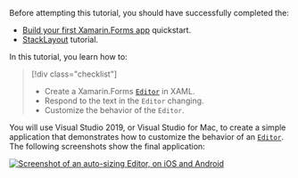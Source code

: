Before attempting this tutorial, you should have successfully completed the:

- [Build your first Xamarin.Forms app](~/get-started/first-app/index.md) quickstart.
- [StackLayout](~/get-started/tutorials/stacklayout/index.yml) tutorial.

In this tutorial, you learn how to:

> [!div class="checklist"]
> - Create a Xamarin.Forms [`Editor`](xref:Xamarin.Forms.Editor) in XAML.
> - Respond to the text in the `Editor` changing.
> - Customize the behavior of the `Editor`.

You will use Visual Studio 2019, or Visual Studio for Mac, to create a simple application that demonstrates how to customize the behavior of an [`Editor`](xref:Xamarin.Forms.Editor). The following screenshots show the final application:

[![Screenshot of an auto-sizing Editor, on iOS and Android](../images/customize-behavior.png "Auto-sizing Editor")](../images/customize-behavior-large.png#lightbox "Auto-sizing Editor")
